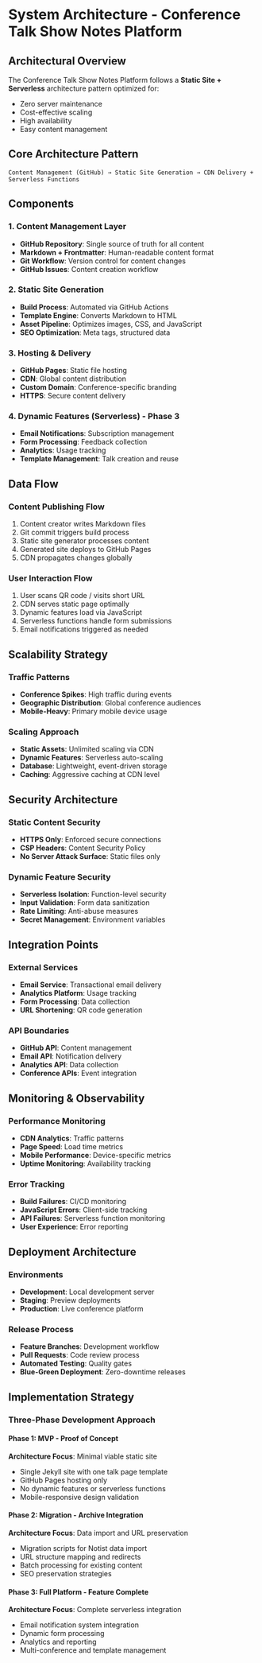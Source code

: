 # System Architecture - Conference Talk Show Notes Platform

## Architectural Overview

The Conference Talk Show Notes Platform follows a **Static Site + Serverless** architecture pattern optimized for:
- Zero server maintenance
- Cost-effective scaling
- High availability
- Easy content management

## Core Architecture Pattern

```
Content Management (GitHub) → Static Site Generation → CDN Delivery + Serverless Functions
```

## Components

### 1. Content Management Layer
- **GitHub Repository**: Single source of truth for all content
- **Markdown + Frontmatter**: Human-readable content format
- **Git Workflow**: Version control for content changes
- **GitHub Issues**: Content creation workflow

### 2. Static Site Generation
- **Build Process**: Automated via GitHub Actions
- **Template Engine**: Converts Markdown to HTML
- **Asset Pipeline**: Optimizes images, CSS, and JavaScript
- **SEO Optimization**: Meta tags, structured data

### 3. Hosting & Delivery
- **GitHub Pages**: Static file hosting
- **CDN**: Global content distribution
- **Custom Domain**: Conference-specific branding
- **HTTPS**: Secure content delivery

### 4. Dynamic Features (Serverless) - Phase 3
- **Email Notifications**: Subscription management
- **Form Processing**: Feedback collection
- **Analytics**: Usage tracking
- **Template Management**: Talk creation and reuse

## Data Flow

### Content Publishing Flow
1. Content creator writes Markdown files
2. Git commit triggers build process
3. Static site generator processes content
4. Generated site deploys to GitHub Pages
5. CDN propagates changes globally

### User Interaction Flow
1. User scans QR code / visits short URL
2. CDN serves static page optimally
3. Dynamic features load via JavaScript
4. Serverless functions handle form submissions
5. Email notifications triggered as needed

## Scalability Strategy

### Traffic Patterns
- **Conference Spikes**: High traffic during events
- **Geographic Distribution**: Global conference audiences
- **Mobile-Heavy**: Primary mobile device usage

### Scaling Approach
- **Static Assets**: Unlimited scaling via CDN
- **Dynamic Features**: Serverless auto-scaling
- **Database**: Lightweight, event-driven storage
- **Caching**: Aggressive caching at CDN level

## Security Architecture

### Static Content Security
- **HTTPS Only**: Enforced secure connections
- **CSP Headers**: Content Security Policy
- **No Server Attack Surface**: Static files only

### Dynamic Feature Security
- **Serverless Isolation**: Function-level security
- **Input Validation**: Form data sanitization
- **Rate Limiting**: Anti-abuse measures
- **Secret Management**: Environment variables

## Integration Points

### External Services
- **Email Service**: Transactional email delivery
- **Analytics Platform**: Usage tracking
- **Form Processing**: Data collection
- **URL Shortening**: QR code generation

### API Boundaries
- **GitHub API**: Content management
- **Email API**: Notification delivery
- **Analytics API**: Data collection
- **Conference APIs**: Event integration

## Monitoring & Observability

### Performance Monitoring
- **CDN Analytics**: Traffic patterns
- **Page Speed**: Load time metrics
- **Mobile Performance**: Device-specific metrics
- **Uptime Monitoring**: Availability tracking

### Error Tracking
- **Build Failures**: CI/CD monitoring
- **JavaScript Errors**: Client-side tracking
- **API Failures**: Serverless function monitoring
- **User Experience**: Error reporting

## Deployment Architecture

### Environments
- **Development**: Local development server
- **Staging**: Preview deployments
- **Production**: Live conference platform

### Release Process
- **Feature Branches**: Development workflow
- **Pull Requests**: Code review process
- **Automated Testing**: Quality gates
- **Blue-Green Deployment**: Zero-downtime releases

## Implementation Strategy

### Three-Phase Development Approach

#### Phase 1: MVP - Proof of Concept
**Architecture Focus**: Minimal viable static site
- Single Jekyll site with one talk page template
- GitHub Pages hosting only
- No dynamic features or serverless functions
- Mobile-responsive design validation

#### Phase 2: Migration - Archive Integration
**Architecture Focus**: Data import and URL preservation
- Migration scripts for Notist data import
- URL structure mapping and redirects
- Batch processing for existing content
- SEO preservation strategies

#### Phase 3: Full Platform - Feature Complete
**Architecture Focus**: Complete serverless integration
- Email notification system integration
- Dynamic form processing
- Analytics and reporting
- Multi-conference and template management